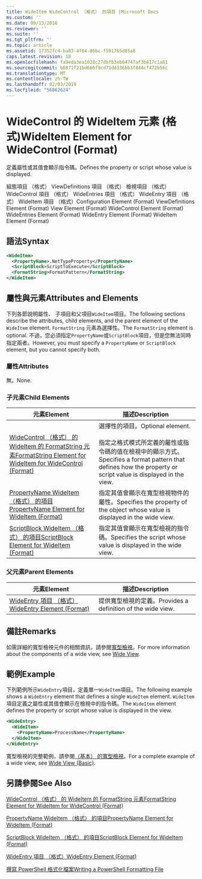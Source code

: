 ```yaml
---
title: WideItem WideControl （格式） 的項目 |Microsoft Docs
ms.custom: ''
ms.date: 09/13/2016
ms.reviewer: ''
ms.suite: ''
ms.tgt_pltfrm: ''
ms.topic: article
ms.assetid: 17352fc4-ba83-4f04-86bc-f591765d85a8
caps.latest.revision: 18
ms.openlocfilehash: fa9eda3ea1028c27dbfb3eb04747af3b817c1a81
ms.sourcegitcommit: b6871f21bd666f9cd71dd336bb3f844cf472b56c
ms.translationtype: MT
ms.contentlocale: zh-TW
ms.lasthandoff: 02/03/2019
ms.locfileid: "56862624"
---
```

# <a name="wideitem-element-for-widecontrol-format"></a><span data-ttu-id="a0183-102">WideControl 的 WideItem 元素 (格式)</span><span class="sxs-lookup"><span data-stu-id="a0183-102">WideItem Element for WideControl (Format)</span></span>

<span data-ttu-id="a0183-103">定義屬性或其值會顯示指令碼。</span><span class="sxs-lookup"><span data-stu-id="a0183-103">Defines the property or script whose value is displayed.</span></span>

<span data-ttu-id="a0183-104">組態項目 （格式） ViewDefinitions 項目 （格式） 檢視項目 （格式） WideControl 項目 （格式） WideEntries 項目 （格式） WideEntry 項目 （格式） WideItem 項目 （格式）</span><span class="sxs-lookup"><span data-stu-id="a0183-104">Configuration Element (Format) ViewDefinitions Element (Format) View Element (Format) WideControl Element (Format) WideEntries Element (Format) WideEntry Element (Format) WideItem Element (Format)</span></span>

## <a name="syntax"></a><span data-ttu-id="a0183-105">語法</span><span class="sxs-lookup"><span data-stu-id="a0183-105">Syntax</span></span>

```xml
<WideItem>
  <PropertyName>.NetTypeProperty</PropertyName>
  <ScriptBlock>ScriptToExecute</ScriptBlock>
  <FormatString>FormatPattern</FormatString>
</WideItem>
```

## <a name="attributes-and-elements"></a><span data-ttu-id="a0183-106">屬性與元素</span><span class="sxs-lookup"><span data-stu-id="a0183-106">Attributes and Elements</span></span>

<span data-ttu-id="a0183-107">下列各節說明屬性、 子項目和父項目`WideItem`項目。</span><span class="sxs-lookup"><span data-stu-id="a0183-107">The following sections describe the attributes, child elements, and the parent element of the `WideItem` element.</span></span> <span data-ttu-id="a0183-108">`FormatString` 元素為選擇性。</span><span class="sxs-lookup"><span data-stu-id="a0183-108">The `FormatString` element is optional.</span></span> <span data-ttu-id="a0183-109">不過，您必須指定`PropertyName`或`ScriptBlock`項目，但是您無法同時指定兩者。</span><span class="sxs-lookup"><span data-stu-id="a0183-109">However, you must specify a `PropertyName` or `ScriptBlock` element, but you cannot specify both.</span></span>

### <a name="attributes"></a><span data-ttu-id="a0183-110">屬性</span><span class="sxs-lookup"><span data-stu-id="a0183-110">Attributes</span></span>

<span data-ttu-id="a0183-111">無。</span><span class="sxs-lookup"><span data-stu-id="a0183-111">None.</span></span>

### <a name="child-elements"></a><span data-ttu-id="a0183-112">子元素</span><span class="sxs-lookup"><span data-stu-id="a0183-112">Child Elements</span></span>

|<span data-ttu-id="a0183-113">元素</span><span class="sxs-lookup"><span data-stu-id="a0183-113">Element</span></span>|<span data-ttu-id="a0183-114">描述</span><span class="sxs-lookup"><span data-stu-id="a0183-114">Description</span></span>|
|-------------|-----------------|
|[<span data-ttu-id="a0183-115">WideControl （格式） 的 WideItem 的 FormatString 元素</span><span class="sxs-lookup"><span data-stu-id="a0183-115">FormatString Element for WideItem for WideControl (Format)</span></span>](./formatstring-element-for-wideitem-for-widecontrol-format.md)|<span data-ttu-id="a0183-116">選擇性的項目。</span><span class="sxs-lookup"><span data-stu-id="a0183-116">Optional element.</span></span><br /><br /> <span data-ttu-id="a0183-117">指定之格式模式所定義的屬性或指令碼的值在檢視中的顯示方式。</span><span class="sxs-lookup"><span data-stu-id="a0183-117">Specifies a format pattern that defines how the property or script value is displayed in the view.</span></span>|
|[<span data-ttu-id="a0183-118">PropertyName WideItem （格式） 的項目</span><span class="sxs-lookup"><span data-stu-id="a0183-118">PropertyName Element for WideItem (Format)</span></span>](./propertyname-element-for-wideitem-for-widecontrol-format.md)|<span data-ttu-id="a0183-119">指定其值會顯示在寬型檢視物件的屬性。</span><span class="sxs-lookup"><span data-stu-id="a0183-119">Specifies the property of the object whose value is displayed in the wide view.</span></span>|
|[<span data-ttu-id="a0183-120">ScriptBlock WideItem （格式） 的項目</span><span class="sxs-lookup"><span data-stu-id="a0183-120">ScriptBlock Element for WideItem (Format)</span></span>](./scriptblock-element-for-wideitem-for-widecontrol-format.md)|<span data-ttu-id="a0183-121">指定其值會顯示在寬型檢視的指令碼。</span><span class="sxs-lookup"><span data-stu-id="a0183-121">Specifies the script whose value is displayed in the wide view.</span></span>|

### <a name="parent-elements"></a><span data-ttu-id="a0183-122">父元素</span><span class="sxs-lookup"><span data-stu-id="a0183-122">Parent Elements</span></span>

|<span data-ttu-id="a0183-123">元素</span><span class="sxs-lookup"><span data-stu-id="a0183-123">Element</span></span>|<span data-ttu-id="a0183-124">描述</span><span class="sxs-lookup"><span data-stu-id="a0183-124">Description</span></span>|
|-------------|-----------------|
|[<span data-ttu-id="a0183-125">WideEntry 項目 （格式）</span><span class="sxs-lookup"><span data-stu-id="a0183-125">WideEntry Element (Format)</span></span>](./wideentry-element-for-widecontrol-format.md)|<span data-ttu-id="a0183-126">提供寬型檢視的定義。</span><span class="sxs-lookup"><span data-stu-id="a0183-126">Provides a definition of the wide view.</span></span>|

## <a name="remarks"></a><span data-ttu-id="a0183-127">備註</span><span class="sxs-lookup"><span data-stu-id="a0183-127">Remarks</span></span>

<span data-ttu-id="a0183-128">如需詳細的寬型檢視元件的相關資訊，請參閱[寬型檢視](./creating-a-wide-view.md)。</span><span class="sxs-lookup"><span data-stu-id="a0183-128">For more information about the components of a wide view, see [Wide View](./creating-a-wide-view.md).</span></span>

## <a name="example"></a><span data-ttu-id="a0183-129">範例</span><span class="sxs-lookup"><span data-stu-id="a0183-129">Example</span></span>

<span data-ttu-id="a0183-130">下列範例所示`WideEntry`項目，定義單一`WideItem`項目。</span><span class="sxs-lookup"><span data-stu-id="a0183-130">The following example shows a `WideEntry` element that defines a single `WideItem` element.</span></span> <span data-ttu-id="a0183-131">`WideItem`項目定義之屬性或其值會顯示在檢視中的指令碼。</span><span class="sxs-lookup"><span data-stu-id="a0183-131">The `WideItem` element defines the property or script whose value is displayed in the view.</span></span>

```xml
<WideEntry>
  <WideItem>
    <PropertyName>ProcessName</PropertyName>
  </WideItem>
</WideEntry>
```

<span data-ttu-id="a0183-132">寬型檢視的完整範例，請參閱[（基本） 的寬型檢視](./wide-view-basic.md)。</span><span class="sxs-lookup"><span data-stu-id="a0183-132">For a complete example of a wide view, see [Wide View (Basic)](./wide-view-basic.md).</span></span>

## <a name="see-also"></a><span data-ttu-id="a0183-133">另請參閱</span><span class="sxs-lookup"><span data-stu-id="a0183-133">See Also</span></span>

[<span data-ttu-id="a0183-134">WideControl （格式） 的 WideItem 的 FormatString 元素</span><span class="sxs-lookup"><span data-stu-id="a0183-134">FormatString Element for WideItem for WideControl (Format)</span></span>](./formatstring-element-for-wideitem-for-widecontrol-format.md)

[<span data-ttu-id="a0183-135">PropertyName WideItem （格式） 的項目</span><span class="sxs-lookup"><span data-stu-id="a0183-135">PropertyName Element for WideItem (Format)</span></span>](./propertyname-element-for-wideitem-for-widecontrol-format.md)

[<span data-ttu-id="a0183-136">ScriptBlock WideItem （格式） 的項目</span><span class="sxs-lookup"><span data-stu-id="a0183-136">ScriptBlock Element for WideItem (Format)</span></span>](./scriptblock-element-for-wideitem-for-widecontrol-format.md)

[<span data-ttu-id="a0183-137">WideEntry 項目 （格式）</span><span class="sxs-lookup"><span data-stu-id="a0183-137">WideEntry Element (Format)</span></span>](./wideentry-element-for-widecontrol-format.md)

[<span data-ttu-id="a0183-138">撰寫 PowerShell 格式化檔案</span><span class="sxs-lookup"><span data-stu-id="a0183-138">Writing a PowerShell Formatting File</span></span>](./writing-a-powershell-formatting-file.md)

